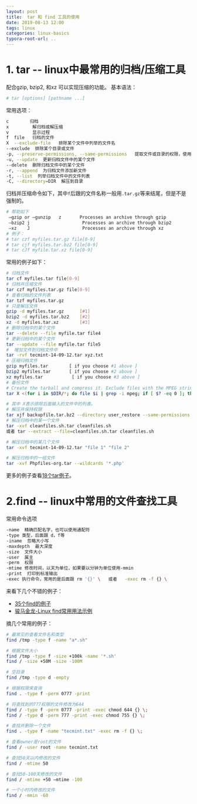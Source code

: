 ```yaml
---
layout: post
title:  tar 和 find 工具的使用
date: 2019-08-13 12:00
tags: linux
categories: linux-basics 
typora-root-url: ..
---
```




# 1. tar  -- linux中最常用的归档/压缩工具

配合gzip, bzip2, 和xz 可以实现压缩的功能。
基本语法：

```bash
# tar [options] [pathname ...]
```

常用选项：

```bash
c        归档
x         解归档或解压缩
v         显示过程
f  file   归档的文件
X  --exclude-file   排除某个文件中列举的文件名
--exclude  排除某个目录或文件
-p, --preserve-permissions, --same-permissions   提取文件或目录的权限，使用root用户默认保持
-u, --update  更新归档文件中的某个文件
--delete  删除归档文件中的某个文件
-r, --append  为归档文件添加新文件
-t, --list  列举归档文件中的文件列表
-C, --directory=DIR  解压到目录

```

归档并压缩命令如下，其中`f`后跟的文件名称一般用`.tar.gz`等来结尾，但是不是强制的。

```bash
# 帮助如下
 –gzip or –gunzip	z    	Processes an archive through gzip
 –bzip2	j	                 Processes an archive through bzip2
 –xz	J	                 Processes an archive through xz
# 例子：
# tar czf myfiles.tar.gz file[0-9]
# tar cjf myfiles.tar.bz2 file[0-9]
# tar cJf myfile.tar.xz file[0-9]
```

常用的例子如下：

```bash
# 归档文件
tar cf myfiles.tar file[0-9]
# 归档并压缩文件
tar czf myfiles.tar.gz file[0-9]
# 查看归档的文件列表
tar tzf myfiles.tar.gz
# 只是解压文件
gzip -d myfiles.tar.gz	    [#1] 
bzip2 -d myfiles.tar.bz2	[#2] 
xz -d myfiles.tar.xz 		[#3] 
# 删除归档中的某个文件
tar --delete --file myfile.tar file4
# 更新归档中的某个文件
tar --update --file myfile.tar file5
#  增加文件到归档文件中
tar -rvf tecmint-14-09-12.tar xyz.txt
# 压缩归档文件
gzip myfiles.tar		[ if you choose #1 above ]
bzip2 myfiles.tar		[ if you choose #2 above ]
xz myfiles.tar           [ if you choose #3 above ]
# 备份文件
# Create the tarball and compress it. Exclude files with the MPEG string in its file type.
tar X <(for i in $DIR/*; do file $i | grep -i mpeg; if [ $? -eq 0 ]; then echo $i; fi;done) -cjf backupfile.tar.bz2 $DIR/*

# 其中 X表示排除后面输入的文件中的列表。
# 解压并保持权限
tar xjf backupfile.tar.bz2 --directory user_restore --same-permissions
# 解压归档中的某一个文件
tar -xvf cleanfiles.sh.tar cleanfiles.sh
或者 tar --extract --file=cleanfiles.sh.tar cleanfiles.sh

# 解压归档中的某几个文件
tar -xvf tecmint-14-09-12.tar "file 1" "file 2" 

# 解压归档中的一组文件
tar -xvf Phpfiles-org.tar --wildcards '*.php'
```

更多的例子查看[18个tar例子](https://www.tecmint.com/18-tar-command-examples-in-linux/)。


# 2.find  -- linux中常用的文件查找工具

常用命令选项

```bash
-name  精确匹配名字，也可以使用通配符
-type 类型，后面跟 d，f等
-iname  忽略大小写
-maxdepth  最大深度
-size  文件大小
-user  属主
-perm  权限
-mtime 修改时间，以天为单位，如果要以分钟为单位使用-mmin
-print  打印到标准输出
-exec 执行命令，常用的是后面跟 rm '{}' \   或者   -exec rm -f {} \
```

来看下几个不错的例子：
- [35个find的例子](https://www.tecmint.com/35-practical-examples-of-linux-find-command/)
- [骏马金龙-Linux find常用用法示例](https://www.cnblogs.com/f-ck-need-u/p/10704754.html)


摘几个常用的例子：

```bash
# 最常见的查看文件名和类型
find /tmp -type f -name "a*.sh"

# 根据文件大小
find /tmp -type f -size +100k -name '*.sh'
find / -size +50M -size -100M

# 空目录
find /tmp -type d -empty

# 根据权限来查询
find . -type f -perm 0777 -print

# 将查找到的777权限的文件修改为644
find / -type f -perm 0777 -print -exec chmod 644 {} \;
find / -type d -perm 777 -print -exec chmod 755 {} \;

# 查找并删除一个文件
find . -type f -name "tecmint.txt" -exec rm -f {} \;

# 查看owner是root的文件
find / -user root -name tecmint.txt

# 查找50天以内修改的文件
find / -mtime 50

# 查找50-100天修改的文件
find / -mtime +50 –mtime -100

# 一个小时内修改的文件
find / -mmin -60

```

